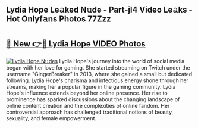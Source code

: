 ## Lydia Hope Le𝚊ked N𝚞de - Part-jl4 Video Le𝚊ks - Hot Onlyf𝚊ns Photos 77Zzz

# <h2><a href="http://ab50385.deff.icu/?id=Lydia+Hope">🔗 New 👉🔴 Lydia Hope VIDEO Photos</a></h2>

[![Lydia Hope N𝚞des](https://i.imgur.com/rIISA9y.gif)](http://ab50385.deff.icu/?id=Lydia+Hope)
Lydia Hope's journey into the world of social media began with her love for gaming. She started streaming on Twitch under the username "GingerBreaker" in 2013, where she gained a small but dedicated following. Lydia Hope's charisma and infectious energy shone through her streams, making her a popular figure in the gaming community. Lydia Hope's influence extends beyond her online presence. Her rise to prominence has sparked discussions about the changing landscape of online content creation and the complexities of online fandom. Her controversial approach has challenged traditional notions of beauty, sexuality, and female empowerment.
